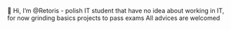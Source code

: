 👋 Hi, I’m @Retoris - polish IT student that have no idea about working in IT, for now grinding basics projects to pass exams
All advices are welcomed


<!---
Retoris/Retoris is a ✨ special ✨ repository because its `README.md` (this file) appears on your GitHub profile.
You can click the Preview link to take a look at your changes.
--->
